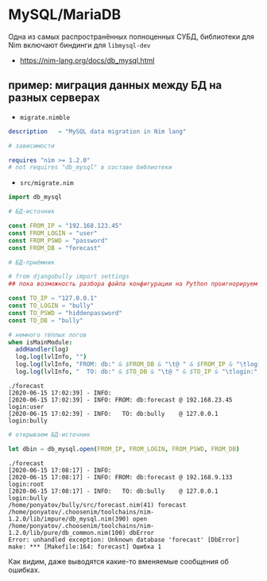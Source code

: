 # MySQL/MariaDB

Одна из самых распространённых полноценных СУБД, библиотеки для Nim включают биндинги для `libmysql-dev`

* https://nim-lang.org/docs/db_mysql.html

## пример: миграция данных между БД на разных серверах

* `migrate.nimble`
```nim
description   = "MySQL data migration in Nim lang"

# зависимости

requires "nim >= 1.2.0"
# not requires "db_mysql" в составе библиотеки
```
* `src/migrate.nim`
```nim
import db_mysql
```
```nim
# БД-источник

const FROM_IP = "192.168.123.45"
const FROM_LOGIN = "user"
const FROM_PSWD = "password"
const FROM_DB = "forecast"
```
```nim
# БД-приёмник

# from djangobully import settings
## пока возможность разбора файла конфигурации на Python проигнорируем

const TO_IP = "127.0.0.1"
const TO_LOGIN = "bully"
const TO_PSWD = "hiddenpassword"
const TO_DB = "bully"
```

```nim
# немного тёплых логов
when isMainModule:
  addHandler(log)
  log.log(lvlInfo, "")
  log.log(lvlInfo, "FROM: db:" & $FROM_DB & "\t@ " & $FROM_IP & "\tlogin:" & FROM_LOGIN)
  log.log(lvlInfo, "  TO: db:" & $TO_DB & "\t@ " & $TO_IP & "\tlogin:" & TO_LOGIN)
```
```
./forecast
[2020-06-15 17:02:39] - INFO: 
[2020-06-15 17:02:39] - INFO: FROM: db:forecast @ 192.168.23.45 login:user
[2020-06-15 17:02:39] - INFO:   TO: db:bully    @ 127.0.0.1     login:bully
```

```nim
# открываем БД-источник

let dbin = db_mysql.open(FROM_IP, FROM_LOGIN, FROM_PSWD, FROM_DB)
```
```
./forecast
[2020-06-15 17:08:17] - INFO: 
[2020-06-15 17:08:17] - INFO: FROM: db:forecast @ 192.168.9.133 login:root
[2020-06-15 17:08:17] - INFO:   TO: db:bully    @ 127.0.0.1     login:bully
/home/ponyatov/bully/src/forecast.nim(41) forecast
/home/ponyatov/.choosenim/toolchains/nim-1.2.0/lib/impure/db_mysql.nim(390) open
/home/ponyatov/.choosenim/toolchains/nim-1.2.0/lib/pure/db_common.nim(100) dbError
Error: unhandled exception: Unknown database 'forecast' [DbError]
make: *** [Makefile:164: forecast] Ошибка 1
```
Как видим, даже выводятся какие-то вменяемые сообщения об ошибках.
